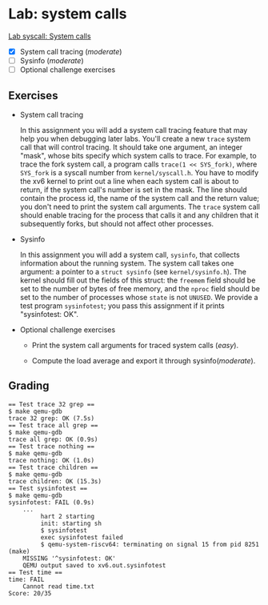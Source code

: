 # Lab: system calls

[Lab syscall: System calls](https://pdos.csail.mit.edu/6.828/2021/labs/syscall.html)

- [x] System call tracing (*moderate*)
- [ ] Sysinfo (*moderate*)
- [ ] Optional challenge exercises

## Exercises

- System call tracing
  
  In this assignment you will add a system call tracing feature that may help you when debugging later labs. You'll create a new `trace` system call that will control tracing. It should take one argument, an integer "mask", whose bits specify which system calls to trace. For example, to trace the fork system call, a program calls `trace(1 << SYS_fork)`, where `SYS_fork` is a syscall number from `kernel/syscall.h`. You have to modify the xv6 kernel to print out a line when each system call is about to return, if the system call's number is set in the mask. The line should contain the process id, the name of the system call and the return value; you don't need to print the system call arguments. The `trace` system call should enable tracing for the process that calls it and any children that it subsequently forks, but should not affect other processes.

- Sysinfo
  
  In this assignment you will add a system call, `sysinfo`, that collects information about the running system. The system call takes one argument: a pointer to a `struct sysinfo` (see `kernel/sysinfo.h`). The kernel should fill out the fields of this struct: the `freemem` field should be set to the number of bytes of free memory, and the `nproc` field should be set to the number of processes whose `state` is not `UNUSED`. We provide a test program `sysinfotest`; you pass this assignment if it prints "sysinfotest: OK".

- Optional challenge exercises
  
  - Print the system call arguments for traced system calls (*easy*).
  
  - Compute the load average and export it through sysinfo(*moderate*).

## Grading

```shell
== Test trace 32 grep ==
$ make qemu-gdb
trace 32 grep: OK (7.5s)
== Test trace all grep ==
$ make qemu-gdb
trace all grep: OK (0.9s)
== Test trace nothing ==
$ make qemu-gdb
trace nothing: OK (1.0s)
== Test trace children ==
$ make qemu-gdb
trace children: OK (15.3s)
== Test sysinfotest ==
$ make qemu-gdb
sysinfotest: FAIL (0.9s)
    ...
         hart 2 starting
         init: starting sh
         $ sysinfotest
         exec sysinfotest failed
         $ qemu-system-riscv64: terminating on signal 15 from pid 8251 (make)
    MISSING '^sysinfotest: OK'
    QEMU output saved to xv6.out.sysinfotest
== Test time ==
time: FAIL
    Cannot read time.txt
Score: 20/35
```
